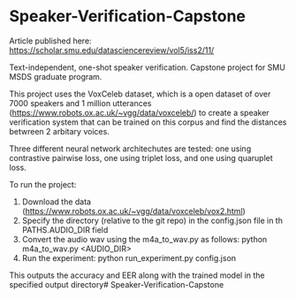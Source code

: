 # Speaker-Verification-Capstone

Article published here: https://scholar.smu.edu/datasciencereview/vol5/iss2/11/

Text-independent, one-shot speaker verification. Capstone project for SMU MSDS graduate program.

This project uses the VoxCeleb dataset, which is a open dataset of over 7000 speakers and 1 million utterances (https://www.robots.ox.ac.uk/~vgg/data/voxceleb/) to create a speaker verification system that can be trained on this corpus and find the distances betwreen 2 arbitary voices.

Three different neural network architechutes are tested: one using contrastive pairwise loss, one using triplet loss, and one using quaruplet loss. 

To run the project: 
1. Download the data (https://www.robots.ox.ac.uk/~vgg/data/voxceleb/vox2.html)
2. Specify the directory (relative to the git repo) in the config.json file in th PATHS.AUDIO_DIR field
3. Convert the audio wav using the m4a_to_wav.py as follows: python m4a_to_wav.py <AUDIO_DIR>
4. Run the experiment: python run_experiment.py config.json

This outputs the accuracy and EER along with the trained model in the specified output directory# Speaker-Verification-Capstone
